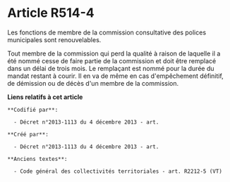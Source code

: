 # Article R514-4

Les fonctions de membre de la commission consultative des polices municipales sont renouvelables.

Tout membre de la commission qui perd la qualité à raison de laquelle il a été nommé cesse de faire partie de la commission
et doit être remplacé dans un délai de trois mois. Le remplaçant est nommé pour la durée du mandat restant à courir. Il en va
de même en cas d'empêchement définitif, de démission ou de décès d'un membre de la commission.

**Liens relatifs à cet article**

	**Codifié par**:

	  - Décret n°2013-1113 du 4 décembre 2013 - art.

	**Créé par**:

	  - Décret n°2013-1113 du 4 décembre 2013 - art.

	**Anciens textes**:

	  - Code général des collectivités territoriales - art. R2212-5 (VT)
